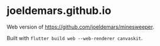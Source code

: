 # joeldemars.github.io

Web version of https://github.com/joeldemars/minesweeper.

Built with `flutter build web --web-renderer canvaskit`.
